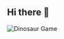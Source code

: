 ## Hi there 👋

<img src="https://github.com/Platane/snk/svg-only?v=3&user=Nupur-Gudigar&repo=Nupur-Gudigar&branch=main&theme=dark" alt="Dinosaur Game" />

<!--
**Nupur-Gudigar/Nupur-Gudigar** is a ✨ _special_ ✨ repository because its `README.md` (this file) appears on your GitHub profile.

Here are some ideas to get you started:

- 🔭 I’m currently working on ...
- 🌱 I’m currently learning ...
- 👯 I’m looking to collaborate on ...
- 🤔 I’m looking for help with ...
- 💬 Ask me about ...
- 📫 How to reach me: ...
- 😄 Pronouns: ...
- ⚡ Fun fact: ...
-->

